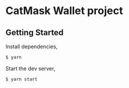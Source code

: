 # CatMask Wallet project

## Getting Started

Install dependencies,

```bash
$ yarn
```

Start the dev server,

```bash
$ yarn start
```
